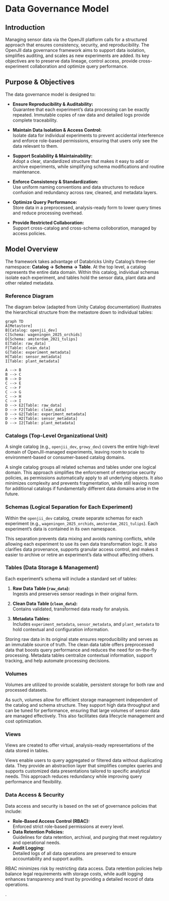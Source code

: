 # Data Governance Model

## Introduction

Managing sensor data via the OpenJII platform calls for a structured approach that ensures consistency, security, and reproducibility. The OpenJII data governance framework aims to support data isolation, simplifies auditing, and scales as new experiments are added. Its key objectives are to preserve data lineage, control access, provide cross-experiment collaboration and optimize query performance.

## Purpose & Objectives

The data governance model is designed to:

- **Ensure Reproducibility & Auditability:**  
  Guarantee that each experiment’s data processing can be exactly repeated. Immutable copies of raw data and detailed logs provide complete traceability.

- **Maintain Data Isolation & Access Control:**  
  Isolate data for individual experiments to prevent accidental interference and enforce role-based permissions, ensuring that users only see the data relevant to them.

- **Support Scalability & Maintainability:**  
  Adopt a clear, standardized structure that makes it easy to add or archive experiments, while simplifying schema modifications and routine maintenance.

- **Enforce Consistency & Standardization:**  
  Use uniform naming conventions and data structures to reduce confusion and redundancy across raw, cleaned, and metadata layers.

- **Optimize Query Performance:**  
  Store data in a preprocessed, analysis-ready form to lower query times and reduce processing overhead.

- **Provide Restricted Collaboration:**  
  Support cross-catalog and cross-schema colloboration, managed by access policies.

## Model Overview

The framework takes advantage of Databricks Unity Catalog’s three-tier namespace: **Catalog → Schema → Table**. At the top level, a catalog represents the entire data domain. Within this catalog, individual schemas isolate each experiment, and tables hold the sensor data, plant data and other related metadata.

### Reference Diagram

The diagram below (adapted from Unity Catalog documentation) illustrates the hierarchical structure from the metastore down to individual tables:

```mermaid
graph TD
A[Metastore]
B[Catalog: openjii_dev]
C[Schema: wageningen_2025_orchids]
D[Schema: amsterdam_2021_tulips]
E[Table: raw_data]
F[Table: clean_data]
G[Table: experiment_metadata]
H[Table: sensor_metadata]
I[Table: plant_metadata]

A --> B
B --> C
B --> D
C --> E
C --> F
C --> G
C --> H
C --> I
D --> E2[Table: raw_data]
D --> F2[Table: clean_data]
D --> G2[Table: experiment_metadata]
D --> H2[Table: sensor_metadata]
D --> I2[Table: plant_metadata]
```

### Catalogs (Top-Level Organizational Unit)

A single catalog (e.g., `openjii_dev`, `growy_dev`) covers the entire high-level domain of OpenJII-managed experiments, leaving room to scale to environment-based or consumer-based catalog domains.

A single catalog groups all related schemas and tables under one logical domain. This approach simplifies the enforcement of enterprise security policies, as permissions automatically apply to all underlying objects. It also minimizes complexity and prevents fragmentation, while still leaving room for additional catalogs if fundamentally different data domains arise in the future.

### Schemas (Logical Separation for Each Experiment)

Within the `openjii_dev` catalog, create separate schemas for each experiment (e.g., `wageningen_2025_orchids`, `amsterdam_2021_tulips`). Each experiment’s data is contained in its own namespace.

This separation prevents data mixing and avoids naming conflicts, while allowing each experiment to use its own data transformation logic. It also clarifies data provenance, supports granular access control, and makes it easier to archive or retire an experiment’s data without affecting others.

### Tables (Data Storage & Management)

Each experiment’s schema will include a standard set of tables:

1. **Raw Data Table (`raw_data`):**  
   Ingests and preserves sensor readings in their original form.

2. **Clean Data Table (`clean_data`):**  
   Contains validated, transformed data ready for analysis.

3. **Metadata Tables:**  
   Includes `experiment_metadata`, `sensor_metadata`, and `plant_metadata` to hold contextual and configuration information.

Storing raw data in its original state ensures reproducibility and serves as an immutable source of truth. The clean data table offers preprocessed data that boosts query performance and reduces the need for on-the-fly processing. Metadata tables centralize contextual information, support tracking, and help automate processing decisions.

### Volumes

Volumes are utilized to provide scalable, persistent storage for both raw and processed datasets.

As such, volumes allow for efficient storage management independent of the catalog and schema structure. They support high data throughput and can be tuned for performance, ensuring that large volumes of sensor data are managed effectively. This also facilitates data lifecycle management and cost optimization.

### Views

Views are created to offer virtual, analysis-ready representations of the data stored in tables.

Views enable users to query aggregated or filtered data without duplicating data. They provide an abstraction layer that simplifies complex queries and supports customized data presentations tailored to specific analytical needs. This approach reduces redundancy while improving query performance and flexibility.

### Data Access & Security

Data access and security is based on the set of governance policies that include:

- **Role-Based Access Control (RBAC):**  
  Enforced strict role-based permissions at every level.
- **Data Retention Policies:**  
  Guidelines for data retention, archival, and purging that meet regulatory and operational needs.
- **Audit Logging:**  
  Detailed logs of all data operations are preserved to ensure accountability and support audits.

RBAC minimizes risk by restricting data access. Data retention policies help balance legal requirements with storage costs, while audit logging enhances transparency and trust by providing a detailed record of data operations.

.
